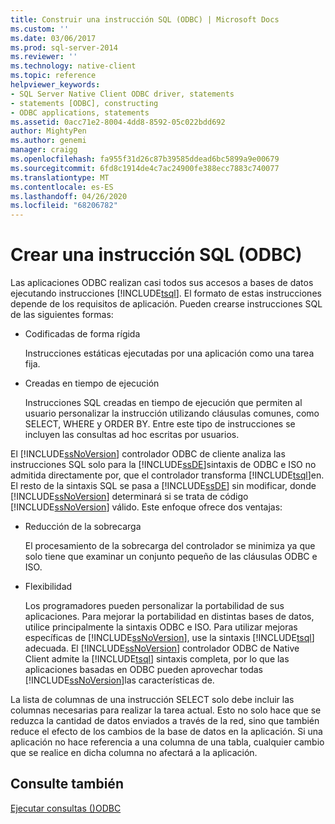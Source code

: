 ```yaml
---
title: Construir una instrucción SQL (ODBC) | Microsoft Docs
ms.custom: ''
ms.date: 03/06/2017
ms.prod: sql-server-2014
ms.reviewer: ''
ms.technology: native-client
ms.topic: reference
helpviewer_keywords:
- SQL Server Native Client ODBC driver, statements
- statements [ODBC], constructing
- ODBC applications, statements
ms.assetid: 0acc71e2-8004-4dd8-8592-05c022bdd692
author: MightyPen
ms.author: genemi
manager: craigg
ms.openlocfilehash: fa955f31d26c87b39585ddead6bc5899a9e00679
ms.sourcegitcommit: 6fd8c1914de4c7ac24900fe388ecc7883c740077
ms.translationtype: MT
ms.contentlocale: es-ES
ms.lasthandoff: 04/26/2020
ms.locfileid: "68206782"
---
```

# <a name="constructing-an-sql-statement-odbc"></a>Crear una instrucción SQL (ODBC)
  Las aplicaciones ODBC realizan casi todos sus accesos a bases de datos ejecutando instrucciones [!INCLUDE[tsql](../../includes/tsql-md.md)]. El formato de estas instrucciones depende de los requisitos de aplicación. Pueden crearse instrucciones SQL de las siguientes formas:  
  
-   Codificadas de forma rígida  
  
     Instrucciones estáticas ejecutadas por una aplicación como una tarea fija.  
  
-   Creadas en tiempo de ejecución  
  
     Instrucciones SQL creadas en tiempo de ejecución que permiten al usuario personalizar la instrucción utilizando cláusulas comunes, como SELECT, WHERE y ORDER BY. Entre este tipo de instrucciones se incluyen las consultas ad hoc escritas por usuarios.  
  
 El [!INCLUDE[ssNoVersion](../../includes/ssnoversion-md.md)] controlador ODBC de cliente analiza las instrucciones SQL solo para la [!INCLUDE[ssDE](../../includes/ssde-md.md)]sintaxis de ODBC e ISO no admitida directamente por, que el controlador transforma [!INCLUDE[tsql](../../includes/tsql-md.md)]en. El resto de la sintaxis SQL se pasa a [!INCLUDE[ssDE](../../includes/ssde-md.md)] sin modificar, donde [!INCLUDE[ssNoVersion](../../includes/ssnoversion-md.md)] determinará si se trata de código [!INCLUDE[ssNoVersion](../../includes/ssnoversion-md.md)] válido. Este enfoque ofrece dos ventajas:  
  
-   Reducción de la sobrecarga  
  
     El procesamiento de la sobrecarga del controlador se minimiza ya que solo tiene que examinar un conjunto pequeño de las cláusulas ODBC e ISO.  
  
-   Flexibilidad  
  
     Los programadores pueden personalizar la portabilidad de sus aplicaciones. Para mejorar la portabilidad en distintas bases de datos, utilice principalmente la sintaxis ODBC e ISO. Para utilizar mejoras específicas de [!INCLUDE[ssNoVersion](../../includes/ssnoversion-md.md)], use la sintaxis [!INCLUDE[tsql](../../includes/tsql-md.md)] adecuada. El [!INCLUDE[ssNoVersion](../../includes/ssnoversion-md.md)] controlador ODBC de Native Client admite la [!INCLUDE[tsql](../../includes/tsql-md.md)] sintaxis completa, por lo que las aplicaciones basadas en ODBC pueden aprovechar todas [!INCLUDE[ssNoVersion](../../includes/ssnoversion-md.md)]las características de.  
  
 La lista de columnas de una instrucción SELECT solo debe incluir las columnas necesarias para realizar la tarea actual. Esto no solo hace que se reduzca la cantidad de datos enviados a través de la red, sino que también reduce el efecto de los cambios de la base de datos en la aplicación. Si una aplicación no hace referencia a una columna de una tabla, cualquier cambio que se realice en dicha columna no afectará a la aplicación.  
  
## <a name="see-also"></a>Consulte también  
 [Ejecutar consultas &#40;&#41;ODBC](executing-queries-odbc.md)  
  
  
